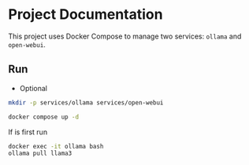 # Project Documentation

This project uses Docker Compose to manage two services: `ollama` and `open-webui`.

## Run

- Optional

```bash
mkdir -p services/ollama services/open-webui
```

```bash
docker compose up -d
```

If is first run

```bash
docker exec -it ollama bash
ollama pull llama3
```
